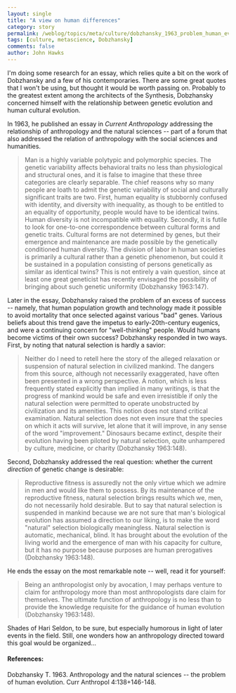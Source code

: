 ```yaml
---
layout: single 
title: "A view on human differences" 
category: story
permalink: /weblog/topics/meta/culture/dobzhansky_1963_problem_human_evolution.html
tags: [culture, metascience, Dobzhansky] 
comments: false 
author: John Hawks 
---
```



<p>
I'm doing some research for an essay, which relies quite a bit on the work of Dobzhansky and a few of his contemporaries. There are some great quotes that I won't be using, but thought it would be worth passing on. Probably to the greatest extent among the architects of the Synthesis, Dobzhansky concerned himself with the relationship between genetic evolution and human cultural evolution. 
</p>

<p>
In 1963, he published an essay in <i>Current Anthropology</i> addressing the relationship of anthropology and the natural sciences -- part of a forum that also addressed the relation of anthropology with the social sciences and humanities. 
</p>

<blockquote>Man is a highly variable polytypic and polymorphic species. The genetic variability affects behavioral traits no less than physiological and structural ones, and it is false to imagine that these three categories are clearly separable. The chief reasons why so many people are loath to admit the genetic variability of social and culturally significant traits are two. First, human equality is stubbornly confused with identity, and diversity with inequality, as though to be entitled to an equality of opportunity, people would have to be identical twins. Human diversity is not incompatible with equality. Secondly, it is futile to look for one-to-one correspondence between cultural forms and genetic traits. Cultural forms are not determined by genes, but their emergence and maintenance are made possible by the genetically conditioned human diversity. The division of labor in human societies is primarily a cultural rather than a genetic phenomenon, but could it be sustained in a population consisting of persons genetically as similar as identical twins? This is not entirely a vain question, since at least one great geneticist has recently envisaged the possibility of bringing about such genetic uniformity (Dobzhansky 1963:147).</blockquote>

<p>
Later in the essay, Dobzhansky raised the problem of an excess of success -- namely, that human population growth and technology made it possible to avoid mortality that once selected against various "bad" genes. Various beliefs about this trend gave the impetus to early-20th-century eugenics, and were a continuing concern for "well-thinking" people. Would humans become victims of their own success? Dobzhansky responded in two ways. First, by noting that natural selection is hardly a savior: 
</p>

<blockquote>Neither do I need to retell here the story of the alleged relaxation or suspension of natural selection in civilized mankind. The dangers from this source, although not necessarily exaggerated, have often been presented in a wrong perspective. A notion, which is less frequently stated explicitly than implied in many writings, is that the progress of mankind would be safe and even irresistible if only the natural selection were permitted to operate unobstructed by civilization and its amenities. This notion does not stand critical examination. Natural selection does not even insure that the species on which it acts will survive, let alone that it will improve, in any sense of the word "improvement." Dinosaurs became extinct, despite their evolution having been piloted by natural selection, quite unhampered by culture, medicine, or charity (Dobzhansky 1963:148).</blockquote>

<p>
Second, Dobzhansky addressed the real question: whether the current <i>direction</i> of genetic change is desirable:
</p>

<blockquote>Reproductive fitness is assuredly not the only virtue which we admire in men and would like them to possess. By its maintenance of the reproductive fitness, natural selection brings results which we, men, do not necessarily hold desirable. But to say that natural selection is suspended in mankind because we are not sure that man's biological evolution has assumed a direction to our liking, is to make the word "natural" selection biologically meaningless. Natural selection is automatic, mechanical, blind. It has brought about the evolution of the living world and the emergence of man with his capacity for culture, but it has no purpose because purposes are human prerogatives (Dobzhansky 1963:148).</blockquote>

<p>
He ends the essay on the most remarkable note -- well, read it for yourself: 
</p>

<blockquote>Being an anthropologist only by avocation, I may perhaps venture to claim for anthropology more than most anthropologists dare claim for themselves. The ultimate function of anthropology is no less than to provide the knowledge requisite for the guidance of human evolution (Dobzhansky 1963:148).</blockquote>

<p>
Shades of Hari Seldon, to be sure, but especially humorous in light of later events in the field. Still, one wonders how an anthropology directed toward this goal would be organized...
</p>

<h4>References:</h4>

<p class="cite">Dobzhansky T. 1963. Anthropology and the natural sciences -- the problem of human evolution. Curr Anthropol 4:138+146-148.</p>


